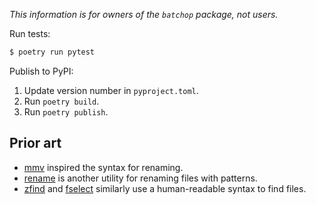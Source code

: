 *This information is for owners of the `batchop` package, not users.*

Run tests:

```python
$ poetry run pytest
```

Publish to PyPI:

1. Update version number in `pyproject.toml`.
2. Run `poetry build`.
3. Run `poetry publish`.

## Prior art
- [mmv](https://manpages.ubuntu.com/manpages/noble/en/man1/mmv.1.html) inspired the syntax for
  renaming.
- [rename](http://plasmasturm.org/code/rename/) is another utility for renaming files with patterns.
- [zfind](https://github.com/laktak/zfind) and [fselect](https://github.com/jhspetersson/fselect)
  similarly use a human-readable syntax to find files.
